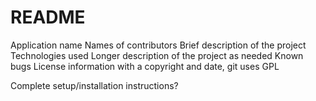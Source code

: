 # README

Application name
Names of contributors
Brief description of the project
Technologies used
Longer description of the project as needed
Known bugs
License information with a copyright and date, git uses GPL

Complete setup/installation instructions?


